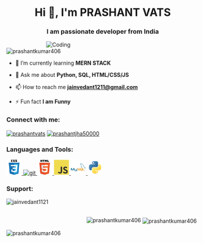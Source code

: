<h1 align="center">Hi 👋, I'm PRASHANT VATS</h1>
<h3 align="center">I am passionate developer from India</h3>

<img width="400" align="right" src="https://i.pinimg.com/originals/54/e3/7d/54e37d8074ebcde1d96c77d7b2a7f310.gif" alt="Coding">


<p align="left"> <img src="https://komarev.com/ghpvc/?username=prashantkumar406&label=Profile%20views&color=0e75b6&style=flat" alt="prashantkumar406" /> </p>

- 🌱 I’m currently learning **MERN STACK**

- 💬 Ask me about **Python, SQL, HTML/CSS/JS**

- 📫 How to reach me **jainvedant1211@gmail.com**

- ⚡ Fun fact **I am Funny**

<h3 align="left">Connect with me:</h3>
<p align="left">
<a href="https://fb.com/prashantvats" target="blank"><img align="center" src="https://raw.githubusercontent.com/rahuldkjain/github-profile-readme-generator/master/src/images/icons/Social/facebook.svg" alt="prashantvats" height="30" width="40" /></a>
<a href="https://instagram.com/prashantjha50000" target="blank"><img align="center" src="https://raw.githubusercontent.com/rahuldkjain/github-profile-readme-generator/master/src/images/icons/Social/instagram.svg" alt="prashantjha50000" height="30" width="40" /></a>
</p>

<h3 align="left">Languages and Tools:</h3>
<p align="left"> <a href="https://www.w3schools.com/css/" target="_blank" rel="noreferrer"> <img src="https://raw.githubusercontent.com/devicons/devicon/master/icons/css3/css3-original-wordmark.svg" alt="css3" width="40" height="40"/> </a> <a href="https://git-scm.com/" target="_blank" rel="noreferrer"> <img src="https://www.vectorlogo.zone/logos/git-scm/git-scm-icon.svg" alt="git" width="40" height="40"/> </a> <a href="https://www.w3.org/html/" target="_blank" rel="noreferrer"> <img src="https://raw.githubusercontent.com/devicons/devicon/master/icons/html5/html5-original-wordmark.svg" alt="html5" width="40" height="40"/> </a> <a href="https://developer.mozilla.org/en-US/docs/Web/JavaScript" target="_blank" rel="noreferrer"> <img src="https://raw.githubusercontent.com/devicons/devicon/master/icons/javascript/javascript-original.svg" alt="javascript" width="40" height="40"/> </a> <a href="https://www.mysql.com/" target="_blank" rel="noreferrer"> <img src="https://raw.githubusercontent.com/devicons/devicon/master/icons/mysql/mysql-original-wordmark.svg" alt="mysql" width="40" height="40"/> </a> <a href="https://www.python.org" target="_blank" rel="noreferrer"> <img src="https://raw.githubusercontent.com/devicons/devicon/master/icons/python/python-original.svg" alt="python" width="40" height="40"/> </a> </p>

<h3 align="left">Support:</h3>
<p><a href="https://ko-fi.com/jainvedant1121"> <img align="left" src="https://cdn.ko-fi.com/cdn/kofi3.png?v=3" height="50" width="210" alt="jainvedant1121" /></a></p><br><br>

<p><img align="left" src="https://github-readme-stats.vercel.app/api/top-langs?username=prashantkumar406&show_icons=true&locale=en&layout=compact" alt="prashantkumar406" /></p>

<p>&nbsp;<img align="center" src="https://github-readme-stats.vercel.app/api?username=prashantkumar406&show_icons=true&locale=en" alt="prashantkumar406" /></p>

<p><img align="center" src="https://github-readme-streak-stats.herokuapp.com/?user=prashantkumar406&" alt="prashantkumar406" /></p>

